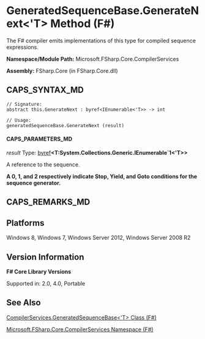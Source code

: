 # GeneratedSequenceBase.GenerateNext<'T> Method (F#)

The F# compiler emits implementations of this type for compiled sequence expressions.

**Namespace/Module Path:** Microsoft.FSharp.Core.CompilerServices

**Assembly:** FSharp.Core (in FSharp.Core.dll)


## CAPS_SYNTAX_MD

```
// Signature:
abstract this.GenerateNext : byref<IEnumerable<'T>> -> int

// Usage:
generatedSequenceBase.GenerateNext (result)
```

#### CAPS_PARAMETERS_MD
*result*
Type: [byref](http://msdn.microsoft.com/en-us/library/ab37321f-5515-4c29-8296-48b57eae15f7)**&lt;****T:System.Collections.Generic.IEnumerable&#96;1****&lt;'T&gt;&gt;**


A reference to the sequence.



**A 0, 1, and 2 respectively indicate Stop, Yield, and Goto conditions for the sequence generator.**
## CAPS_REMARKS_MD

## Platforms
Windows 8, Windows 7, Windows Server 2012, Windows Server 2008 R2


## Version Information
**F# Core Library Versions**

Supported in: 2.0, 4.0, Portable




## See Also
[CompilerServices.GeneratedSequenceBase&#60;'T&#62; Class &#40;F&#35;&#41;](CompilerServices.GeneratedSequenceBase+%27T+Class+%28F%23%29.md)

[Microsoft.FSharp.Core.CompilerServices Namespace &#40;F&#35;&#41;](Microsoft.FSharp.Core.CompilerServices+Namespace+%28F%23%29.md)


